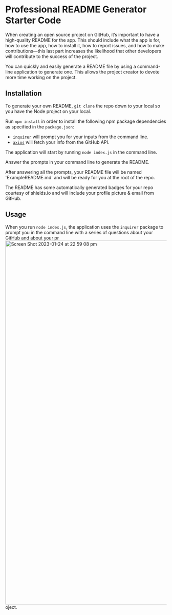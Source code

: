 # Professional README Generator Starter Code

When creating an open source project on GitHub, it’s important to have a high-quality README for the app. This should include what the app is for, how to use the app, how to install it, how to report issues, and how to make contributions—this last part increases the likelihood that other developers will contribute to the success of the project.

You can quickly and easily generate a README file by using a command-line application to generate one. This allows the project creator to devote more time working on the project.

## Installation

To generate your own README, `git clone` the repo down to your local so you have the Node project on your local.

Run `npm install` in order to install the following npm package dependencies as specified in the `package.json`:

  * [`inquirer`](https://www.npmjs.com/package/inquirer) will prompt you for your inputs from the command line.
  * [`axios`](https://www.npmjs.com/package/axios) will fetch your info from the GitHub API.

The application will start by running `node index.js` in the command line.

Answer the prompts in your command line to generate the README.

After answering all the prompts, your README file will be named 'ExampleREADME.md' and will be ready for you at the root of the repo.

The README has some automatically generated badges for your repo courtesy of shields.io and will include your profile picture & email from GitHub.


## Usage
When you run `node index.js`, the application uses the `inquirer` package to prompt you in the command line with a series of questions about your GitHub and about your pr<img width="1133" alt="Screen Shot 2023-01-24 at 22 59 08 pm" src="https://user-images.githubusercontent.com/113915529/214286137-9e4e89f4-e326-46d6-a720-9531f72940c5.png">
oject.

